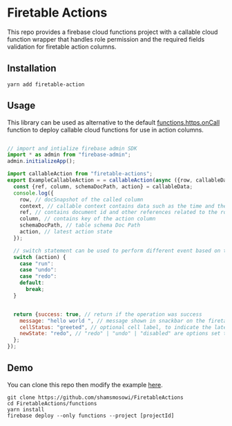 # Firetable Actions


This repo provides a firebase cloud functions project with a callable cloud function wrapper that handles role permission and the required fields validation for firetable action columns.



## Installation

```
yarn add firetable-action
```

## Usage

This library can be used as alternative to the default [functions.https.onCall](https://firebase.google.com/docs/reference/functions/providers_https_#oncall) function to deploy callable cloud functions for use in action columns.

```javascript

// import and intialize firebase admin SDK
import * as admin from "firebase-admin";
admin.initializeApp();

import callableAction from "firetable-actions";
export ExampleCallableAction = = callableAction(async ({row, callableData, context}) =>{
  const {ref, column, schemaDocPath, action} = callableData;
  console.log({
    row, // docSnapshot of the called column
    context, // callable context contains data such as the time and the user running the action
    ref, // contains document id and other references related to the row
    column, // contains key of the action column
    schemaDocPath, // table schema Doc Path
    action, // latest action state
  });

  // switch statement can be used to perform different event based on the state of the action cell
  switch (action) {
    case "run":
    case "undo":
    case "redo":
    default:
      break;
  }


  return {success: true, // return if the operation was success
    message: "hello world ", // message shown in snackbar on the firetable ui after the completion of action
    cellStatus: "greeted", // optional cell label, to indicate the latest state of the cell/row
    newState: "redo", // "redo" | "undo" | "disabled" are options set the behavior of action button next time it runs
  };
});


```




## Demo

You can clone this repo then modify the example [here](https://github.com/shamsmosowi/FiretableActions/blob/master/functions/src/index.ts).

```
git clone https://github.com/shamsmosowi/FiretableActions
cd FiretableActions/functions
yarn install
firebase deploy --only functions --project [projectId]
```
